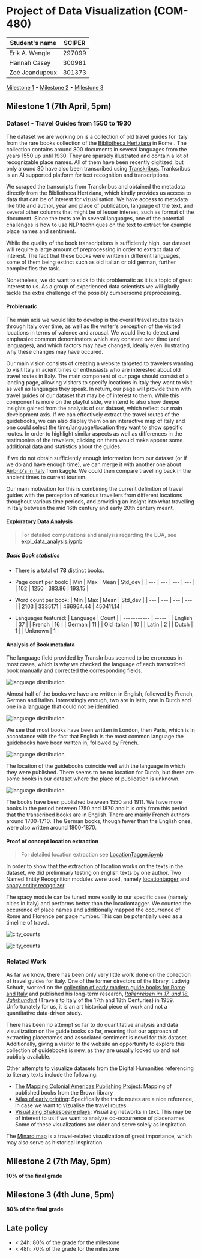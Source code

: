 # Project of Data Visualization (COM-480)

| Student's name | SCIPER |
| -------------- | ------ |
| Erik A. Wengle| 297099|
| Hannah Casey| 300981 |
| Zoé Jeandupeux| 301373 |

[Milestone 1](#milestone-1) • [Milestone 2](#milestone-2) • [Milestone 3](#milestone-3)

## Milestone 1 (7th April, 5pm)

### Dataset - Travel Guides from 1550 to 1930

The dataset we are working on is a collection of old travel guides for Italy from the rare books collection of the [Bibliotheca Hertziana](https://www.biblhertz.it/it/home) in Rome . 
The collection contains around 800 documents in several languages from the years 1550 up until 1930. 
They are sparsely illustrated and contain a lot of recognizable place names. 
All of them have been recently digitized, but only around 80 have also been transcribed using [Transkribus](https://readcoop.eu/transkribus/?sc=Transkribus). Tranksribus is an AI supported platform for text recognition and transcriptions. 

We scraped the transcripts from Transkribus and obtained the metadata directly from the Bibliotheca Hertziana, which kindly provides us access to data that can be of interest for vizualisation. We have access to metadata like title and author, year and place of publication, language of the text, and several other columns that might be of lesser interest, such as format of the document. Since the texts are in several languages, one of the potential challenges is how to use NLP techniques on the text to extract for example place names and sentiment. 

While the quality of the book transcriptions is sufficiently high, our dataset will require a large amount of preprocessing in order to extract data of interest.
The fact that these books were written in different languages, some of them being extinct such as old italian or old german, further complexifies the task. 

Nonetheless, we do want to stick to this problematic as it is a topic of great interest to us. As a group of experienced data scientists we will gladly tackle the extra challenge of the possibly cumbersome preprocessing.


#### Problematic

The main axis we would like to develop is the overall travel routes taken through Italy over time, as well as the writer's perception of the visited locations in terms of valence and arousal. We would like to detect and emphasize common denominators which stay constant over time (and languages), and which factors may have changed, ideally even illustrating why these changes may have occured.

Our main vision consists of creating a website targeted to travelers wanting to visit Italy in acient times or enthusiasts who are interested about old travel routes in Italy. The main component of our page should consist of a landing page, allowing visitors to specify locations in Italy they want to visit as well as languages they speak. In return, our page will provide them with travel guides of our dataset that may be of interest to them.
While this component is more on the playful side, we intend to also show deeper insights gained from the analysis of our dataset, which reflect our main development axis.
 If we can effectively extract the travel routes of the guidebooks, we can also display them on an interactive map of Italy and one could select the time/language/location they want to show specific routes. In order to highlight similar aspects as well as differences in the testimonies of the travelers, clicking on them would make appear some additional data and statistics about the guides.

If we do not obtain sufficiently enough information from our dataset (or if we do and have enough time), we can merge it with another one about [Airbnb's in Italy](https://www.kaggle.com/datasets/alessiocrisafulli/airbnb-italy) from kaggle. We could then compare travelling back in the ancient times to current tourism.

Our main motivation for this is combining the current definition of travel guides with the perception of various travellers from different locations thoughout various time periods, and providing an insight into what travelling in Italy between the mid 16th century and early 20th century meant. 

#### Exploratory Data Analysis

> For detailed computations and analysis regarding the EDA, see [expl_data_analysis.iypnb](expl_data_analysis.iypnb)


##### Basic Book statistics



- There is a total of **78** distinct books.

- Page count per book:
  | Min | Max |  Mean   | Std_dev |
  | --- | --- |   ---   |   ---   |
  | 102 | 1250 | 383.86 | 193.15  |

- Word count per book:
  | Min  |   Max   |   Mean    |  Std_dev  |
  | ---  |   ---   |    ---    |    ---    |
  | 2103 | 3335171 | 466964.44 | 450411.14 |

- Languages featured:
    | Language    | Count |
    | ----------- | ----- |
    | English     | 37    |
    | French      | 16    |
    | German      | 11    |
    | Old Italian | 10    |
    | Latin       | 2     |
    | Dutch       | 1     |
    | Unknown     | 1     |


#### Analysis of Book metadata


The language field provided by Transkribus seemed to be erroneous in most cases, which is why we checked the language of each transcribed book manually and corrected the corresponding fields.

![language distribution](./plots/language_distribution.png)

Almost half of the books we have are written in English, followed by French, German and Italian. Interestingly enough, two are in latin, one in Dutch and one in a language that could not be identified.


![language distribution](./plots/location_distr.png)

We see that most books have been written in London, then Paris, which is in accordance with the fact that English is the most common language the guidebooks have been written in, followed by French. 

![language distribution](./plots/language_publish.png)

The location of the guidebooks coincide well with the language in which they were published. There seems to be no location for Dutch, but there are some books in our dataset where the place of publication is unknown.

![language distribution](./plots/lang_yr.png)

The books have been published between 1550 and 1911. We have more books in the period between 1750 and 1870 and it is only from this period that the transcribed books are in English. There are mainly French authors around 1700-1710. The German books, though fewer than the English ones, were also written around 1800-1870. 

#### Proof of concept location extraction

> For detailed location extraction see [LocationTagger.ipynb](LocationTagger.ipynb)

In order to show that the extraction of location works on the texts in the dataset, we did preliminary testing on english texts by one author. Two Named Entity Recognition modules were used, namely [locationtagger](https://pypi.org/project/locationtagger/) and [spacy entity recognizer](https://spacy.io/api/entityrecognizer). 

The spacy module can be tuned more easily to our specific case (namely cities in Italy) and performs better than the locationtagger. We counted the occurence of place names and additionally mapped the occurrence of Rome and Florence per page number. This can be potentially used as a timeline of travel. 

![city_counts](./plots/locationtagger_ex.png)

![city_counts](./plots/Rome_Florence_counts_ex.png)


### Related Work

As far we know, there has been only very little work done on the collection of travel guides for Italy. One of the former directors of the library, Ludwig Schudt, worked on the [collection of early modern guide books for Rome and Italy](https://digi.ub.uni-heidelberg.de/diglit/schudt1959/) and published his long-term research, [_Italienreisen im 17. und 18. Jahrhundert_](https://digi.ub.uni-heidelberg.de/diglit/schudt1959?ui_lang=eng) (Travels to Italy of the 17th and 18th Centuries) in 1959.
Unfortunately for us, it is an art historical piece of work and not a quantitative data-driven study.

There has been no attempt so far to do quantitative analysis and data visualization on the guide books so far, meaning that our approach of extracting placenames and associated sentiment is novel for this dataset. Additionally, giving a visitor to the website an opportunity to explore this collection of guidebooks is new, as they are usually locked up and not publicly available. 

Other attempts to visualize datasets from the Digital Humanities referencing to literary texts include the following: 
- [The Mapping Colonial Americas Publishing Project](http://cds.library.brown.edu/mapping-genres/): Mapping of published books from the Brown library
- [Atlas of early printing](http://atlas.lib.uiowa.edu/#): Specifically the trade routes are a nice reference, in case we want to vizualise the travel routes
- [Visualizing Shakespeare plays](https://www.martingrandjean.ch/network-visualization-shakespeare/): Visualizig networks in text. This may be of interest to us if we want to analyze co-occurrence of placenames
Some of these visualizations are older and serve solely as inspiration. 

The [Minard map](https://bigthink.com/strange-maps/229-vital-statistics-of-a-deadly-campaign-the-minard-map/) is a travel-related visualization of great importance, which may also serve as historical inspiration. 
 


## Milestone 2 (7th May, 5pm)

**10% of the final grade**


## Milestone 3 (4th June, 5pm)

**80% of the final grade**


## Late policy

- < 24h: 80% of the grade for the milestone
- < 48h: 70% of the grade for the milestone

